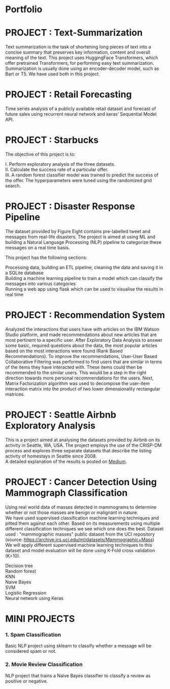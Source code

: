 # Portfolio


# PROJECT : Text-Summarization

Text summarization is the task of shortening long pieces of text into a concise summary that preserves key information, content and overall meaning of the text. This project uses HuggingFace Transformers, which offer pretrained Transformers, for performing easy text summarization. Summarization is usually done using an encoder-decoder model, such as Bart or T5. We have used both in this project.

# PROJECT : Retail Forecasting

Time series analysis of a publicly available retail dataset and forecast of future sales using recurrent neural network and keras’ Sequential Model API.


# PROJECT : Starbucks

The objective of this project is to:

I. Perform exploratory analysis of the three datasets.\
II. Calculate the success rate of a particular offer.\
III. A random forest classifier model was trained to predict the success of the offer. The hyperparameters were tuned using the randomized grid search.

# PROJECT : Disaster Response Pipeline

The dataset provided by Figure Eight contains pre-labelled tweet and messages from real-life disasters. The project is aimed at using ML and building a Natural Language Processing (NLP) pipeline to categorize these messages on a real time basis.

This project has the following sections:

Processing data, building an ETL pipeline, cleaning the data and saving it in a SQLite database\
Building a machine learning pipeline to train a model which can classify the messages into various categories\
Running a web app using flask which can be used to visualise the results in real time

# PROJECT : Recommendation System

Analyzed the interactions that users have with articles on the IBM Watson Studio platform, and made recommendations about new articles that are most pertinent to a specific user. After Exploratory Data Analysis to answer some basic, required questions about the data, the most popular articles based on the most interactions were found (Rank Based Recommendations). To improve the recommendations, User-User Based Collaborative Filtering was performed to find users that are similar in terms of the items they have interacted with. These items could then be recommended to the similar users. This would be a step in the right direction towards more personal recommendations for the users. Next, Matrix Factorization algorithm was used to decompose the user-item interaction matrix into the product of two lower dimensionality rectangular matrices.

# PROJECT : Seattle Airbnb Exploratory Analysis

This is a project aimed at analysing the datasets provided by Airbnb on its activity in Seattle, WA, USA. The project employs the use of the CRISP-DM process and explores three separate datasets that describe the listing activity of homestays in Seattle since 2008.\
A detailed explanation of the results is posted on [Medium](https://renalka.medium.com/seattle-airbnb-exploratory-analysis-4ff36fddf9bc).

# PROJECT : Cancer Detection Using Mammograph Classification

Using real world data of masses detected in mammograms to determine whether or not those masses are benign or malignant in nature.\
We have used supervised classification machine learning techniques and pitted them against each other. Based on its measurements using multiple different classification techniques we see which one does the best.
Dataset used : "mammographic masses" public dataset from the UCI repository (source: https://archive.ics.uci.edu/ml/datasets/Mammographic+Mass)\
We will apply different supervised machine learning techniques to this dataset and model evaluation will be done using K-Fold cross validation (K=10).

Decision tree\
Random forest\
KNN\
Naive Bayes\
SVM\
Logistic Regression\
Neural network using Keras

# MINI PROJECTS

### 1. Spam Classification
Basic NLP project using sklearn to classify whether a message will be considered spam or not.

### 2. Movie Review Classification
NLP project that trains a Naive Bayes classifier to classify a review as positive or negative.

